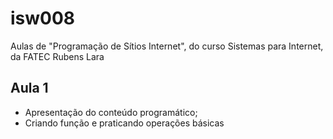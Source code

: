 # isw008
Aulas de "Programação de Sítios Internet", do curso Sistemas para Internet, da FATEC Rubens Lara

## Aula 1
<ul>
<li>Apresentação do conteúdo programático;
<li>Criando função e praticando operações básicas
